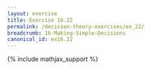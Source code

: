 ```yaml
---
layout: exercise
title: Exercise 16.22
permalink: /decision-theory-exercises/ex_22/
breadcrumb: 16-Making-Simple-Decisions
canonical_id: ex16.22
---
```


{% include mathjax_support %}
